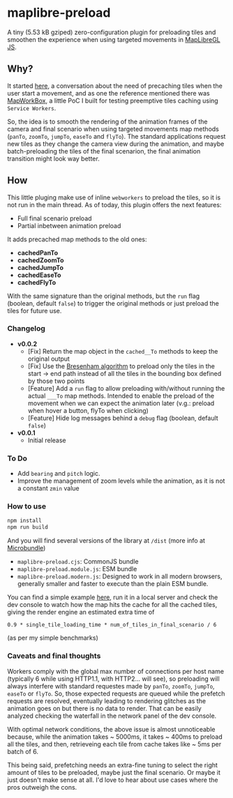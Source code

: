 # maplibre-preload

A tiny (5.53 kB gziped) zero-configuration plugin for preloading tiles and smoothen the experience when using targeted movements in [MapLibreGL JS](https://maplibre.org/).

## Why?

It started [here](https://github.com/maplibre/maplibre-gl-js/issues/116), a conversation about the need of precaching tiles when the user start a movement, and as one the reference mentioned there was [MapWorkBox](https://github.com/AbelVM/mapworkbox), a little PoC I built for testing preemptive tiles caching using `Service Workers`.

So, the idea is to smooth the rendering of the animation frames of the camera and final scenario when using targeted movements map methods (`panTo`, `zoomTo`, `jumpTo`, `easeTo` and `flyTo`). The standard applications request new tiles as they change the camera view during the animation, and maybe batch-preloading the tiles of the final scenarion, the final animation transition might look way better.

## How
This little pluging make use of inline `webworkers` to preload the tiles, so it is not run in the main thread. As of today, this plugin offers the next features:

* Full final scenario preload
* Partial inbetween animation preload

It adds precached map methods to the old ones:

* **cachedPanTo**
* **cachedZoomTo**
* **cachedJumpTo**
* **cachedEaseTo**
* **cachedFlyTo** 

With the same signature than the original methods, but the `run` flag (boolean, default `false`) to trigger the original methods or just preload the tiles for future use.

### Changelog

* **v0.0.2**
  * [Fix] Return the map object in the `cached__To` methods to keep the original output
  * [Fix] Use the [Bresenham algorithm](https://en.wikipedia.org/wiki/Bresenham%27s_line_algorithm) to preload only the tiles in the start -> end path instead of all the tiles in the bounding box defined by those two points
  * [Feature] Add a `run` flag to allow preloading with/without running the actual `___To` map methods. Intended to enable the preload of the movement when we can expect the animation later (v.g.: preload when hover a button, flyTo when clicking)
  * [Feature] Hide log messages behind a `debug` flag (boolean, default `false`)
* **v0.0.1** 
  * Initial release
### To Do

* Add `bearing` and `pitch` logic.
* Improve the management of zoom levels while the animation, as it is not a constant `zmin` value

### How to use

```bash
npm install
npm run build
```

And you will find several versions of the library at `/dist` (more info at [Microbundle](https://github.com/developit/microbundle))

* `maplibre-preload.cjs`: CommonJS bundle
* `maplibre-preload.module.js`: ESM bundle
* `maplibre-preload.modern.js`: Designed to work in all modern browsers, generally smaller and faster to execute than the plain ESM bundle.

You can find a simple example [here](example/index.html), run it in a local server and check the dev console to watch how the map hits the cache for all the cached tiles, giving the render engine an estimated extra time of 

`0.9 * single_tile_loading_time * num_of_tiles_in_final_scenario / 6`

(as per my simple benchmarks)

### Caveats and final thoughts

Workers comply with the global max number of connections per host name (typically 6 while using HTTP1.1, with HTTP2... will see), so preloading will always interfere with standard requestes made by `panTo`, `zoomTo`, `jumpTo`, `easeTo` or `flyTo`. So, those expected requests are queued while the prefetch requests are resolved, eventually leading to rendering glitches as the animation goes on but there is no data to render. That can be easily analyzed checking the waterfall in the network panel of the dev console.

With optimal network conditions, the above issue is almost unnoticeable because, while the animation takes ~ 5000ms, it takes ~ 400ms to preload all the tiles, and then, retrieveing each tile from cache takes like ~ 5ms per batch of 6. 

This being said, prefetching needs an extra-fine tuning to select the right amount of tiles to be preloaded, maybe just the final scenario. Or maybe it just doesn't make sense at all. I'd love to hear about use cases where the pros outweigh the cons.